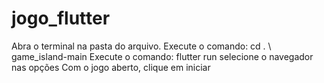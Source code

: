 # jogo_flutter

Abra o terminal  na pasta do arquivo.
Execute o comando: cd . \ game_island-main
Execute o comando: flutter run
selecione o navegador nas opções
Com o jogo aberto, clique em iniciar
 

